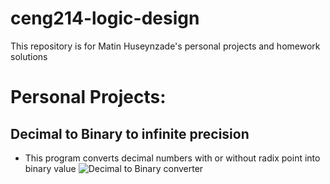 # ceng214-logic-design
This repository is for Matin Huseynzade's personal projects and homework solutions 

# Personal Projects:

## Decimal to Binary to infinite precision 
- This program converts decimal numbers with or without radix point into binary value
![Decimal to Binary converter](https://github.com/chillmetin/ceng214-logic-design/blob/main/demonstration.gif?raw=true)
